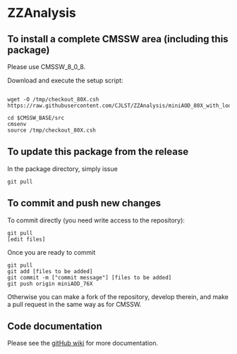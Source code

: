 ZZAnalysis
==========

To install a complete CMSSW area (including this package)
------------------------------
Please use CMSSW_8_0_8.

Download and execute the setup script:
```

wget -O /tmp/checkout_80X.csh https://raw.githubusercontent.com/CJLST/ZZAnalysis/miniAOD_80X_with_loose_ele/checkout_80X.csh

cd $CMSSW_BASE/src
cmsenv
source /tmp/checkout_80X.csh
```

To update this package from the release
------------------------------------------
In the package directory, simply issue
```
git pull
```

To commit and push new changes
------------------------------
To commit directly (you need write access to the repository):
```
git pull
[edit files]
```
Once you are ready to commit
```
git pull
git add [files to be added]
git commit -m ["commit message"] [files to be added]
git push origin miniAOD_76X
```

Otherwise you can make a fork of the repository, develop therein, and make a pull request in the same way as for CMSSW.

Code documentation
------------------
Please see the [gitHub wiki](https://github.com/CJLST/ZZAnalysis) for more documentation.
